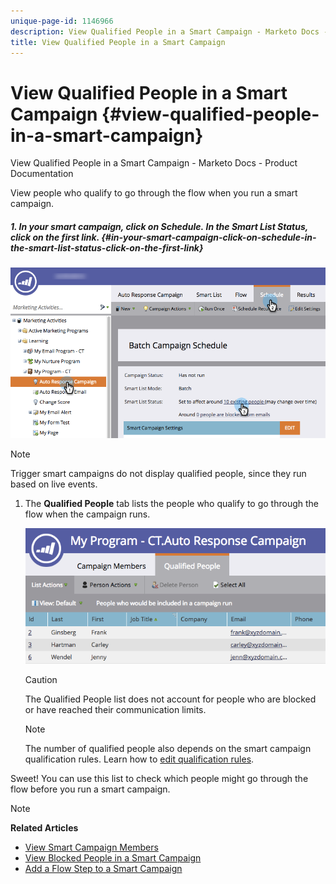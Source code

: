 ```yaml
---
unique-page-id: 1146966
description: View Qualified People in a Smart Campaign - Marketo Docs - Product Documentation
title: View Qualified People in a Smart Campaign
---
```


# View Qualified People in a Smart Campaign {#view-qualified-people-in-a-smart-campaign}

View Qualified People in a Smart Campaign - Marketo Docs - Product Documentation

View people who qualify to go through the flow when you run a smart campaign.

##### 1. In your smart campaign, click on&nbsp;Schedule.&nbsp;In the&nbsp;Smart List Status, click on the first link. {#in-your-smart-campaign-click-on-schedule-in-the-smart-list-status-click-on-the-first-link}

![](assets/qualifedpeople-hands.png)

>[!NOTE]
>
>Trigger smart campaigns do not display qualified people, since they run based on live events.

1. The **Qualified People** tab lists the people who qualify to go through the flow when the campaign runs.

   ![](assets/qualifiedpeople-tab.png)

   >[!CAUTION]
   >
   >The Qualified People list does not account for people who are blocked or have reached their communication limits.

   >[!NOTE]
   >
   >The number of qualified people also depends on the smart campaign qualification rules. Learn how to [edit qualification rules](../../../../product-docs/core-marketo-concepts/smart-campaigns/using-smart-campaigns/edit-qualification-rules-in-a-smart-campaign.md).

Sweet! You can use this list to check which people might go through the flow before you run a smart campaign. 

>[!NOTE]
>
>**Related Articles**
>
>* [View Smart Campaign Members](view-smart-campaign-members.md)
>* [View Blocked People in a Smart Campaign](view-blocked-people-in-a-smart-campaign.md)
>* [Add a Flow Step to a Smart Campaign](../../../../product-docs/core-marketo-concepts/smart-campaigns/flow-actions/add-a-flow-step-to-a-smart-campaign.md)
>

